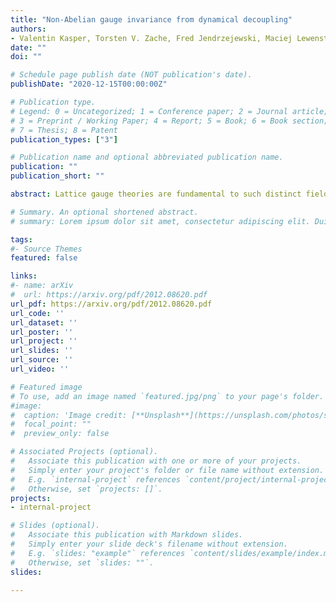 ```yaml
---
title: "Non-Abelian gauge invariance from dynamical decoupling"
authors:
- Valentin Kasper, Torsten V. Zache, Fred Jendrzejewski, Maciej Lewenstein, Erez Zohar
date: ""
doi: ""

# Schedule page publish date (NOT publication's date).
publishDate: "2020-12-15T00:00:00Z"

# Publication type.
# Legend: 0 = Uncategorized; 1 = Conference paper; 2 = Journal article;
# 3 = Preprint / Working Paper; 4 = Report; 5 = Book; 6 = Book section;
# 7 = Thesis; 8 = Patent
publication_types: ["3"]

# Publication name and optional abbreviated publication name.
publication: ""
publication_short: ""

abstract: Lattice gauge theories are fundamental to such distinct fields as particle physics, condensed matter or quantum information theory. The recent progress in the control of artificial quantum systems already allows for studying Abelian lattice gauge theories in table-top experiments. However, the realization of non-Abelian models remains challenging. Here, we employ a coherent quantum control scheme to enforce non-Abelian gauge invariance, and discuss this idea in detail for a one dimensional SU(2) lattice gauge system. Finally, we comment on how to extend our scheme to other non-Abelian gauge symmetries and higher spatial dimensions, which summarized, provides a promising route for the quantum simulation of non-Abelian lattice gauge theories.

# Summary. An optional shortened abstract.
# summary: Lorem ipsum dolor sit amet, consectetur adipiscing elit. Duis posuere tellus ac convallis placerat. Proin tincidunt magna sed ex sollicitudin condimentum.

tags:
#- Source Themes
featured: false

links:
#- name: arXiv
#  url: https://arxiv.org/pdf/2012.08620.pdf 
url_pdf: https://arxiv.org/pdf/2012.08620.pdf
url_code: ''
url_dataset: ''
url_poster: ''
url_project: ''
url_slides: ''
url_source: ''
url_video: ''

# Featured image
# To use, add an image named `featured.jpg/png` to your page's folder. 
#image:
#  caption: 'Image credit: [**Unsplash**](https://unsplash.com/photos/s9CC2SKySJM)'
#  focal_point: ""
#  preview_only: false

# Associated Projects (optional).
#   Associate this publication with one or more of your projects.
#   Simply enter your project's folder or file name without extension.
#   E.g. `internal-project` references `content/project/internal-project/index.md`.
#   Otherwise, set `projects: []`.
projects:
- internal-project

# Slides (optional).
#   Associate this publication with Markdown slides.
#   Simply enter your slide deck's filename without extension.
#   E.g. `slides: "example"` references `content/slides/example/index.md`.
#   Otherwise, set `slides: ""`.
slides:

---
```



